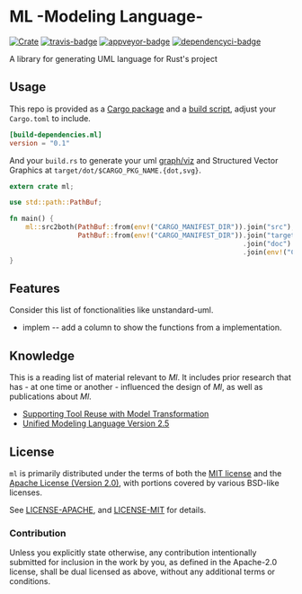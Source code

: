 # ML -Modeling Language-

[![Crate][crate-badge]][crate] [![travis-badge][]][travis] [![appveyor-badge]][appveyor] [![dependencyci-badge]][dependencyci]

A library for generating UML language for Rust's project

## Usage
This repo is provided as a [Cargo package](http://doc.crates.io/manifest.html) and a [build script](http://doc.crates.io/build-script.html), adjust your `Cargo.toml` to include.
```toml
[build-dependencies.ml]
version = "0.1"
```

And your `build.rs` to generate your uml [graph/viz](http://www.graphviz.org/doc/info/lang.html) and Structured Vector Graphics at `target/dot/$CARGO_PKG_NAME.{dot,svg}`.
```rust
extern crate ml;

use std::path::PathBuf;

fn main() {
    ml::src2both(PathBuf::from(env!("CARGO_MANIFEST_DIR")).join("src"),
                 PathBuf::from(env!("CARGO_MANIFEST_DIR")).join("target")
                                                          .join("doc")
                                                          .join(env!("CARGO_PKG_NAME")));
}
```

## Features
Consider this list of fonctionalities like unstandard-uml.
* implem -- add a column to show the functions from a implementation. 

## Knowledge
This is a reading list of material relevant to *Ml*. It includes prior research that has - at one time or another - influenced the design of *Ml*, as well as publications about *Ml*.
* [Supporting Tool Reuse with Model Transformation](http://www.yusun.io/papers/sede-2009.pdf)
* [Unified Modeling Language Version 2.5](http://www.omg.org/spec/UML/2.5)

## License

`ml` is primarily distributed under the terms of both the [MIT license](https://opensource.org/licenses/MIT) and the [Apache License (Version 2.0)](https://www.apache.org/licenses/LICENSE-2.0), with portions covered by various BSD-like licenses.

See [LICENSE-APACHE](LICENSE-APACHE), and [LICENSE-MIT](LICENSE-MIT) for details.

### Contribution

Unless you explicitly state otherwise, any contribution intentionally submitted
for inclusion in the work by you, as defined in the Apache-2.0 license, shall be dual licensed as above, without any
additional terms or conditions.

[crate-badge]: https://img.shields.io/badge/crates.io-v0.1.0-orange.svg?style=flat-square
[crate]: https://crates.io/crates/ml
[travis-badge]: https://travis-ci.org/adjivas/ml.svg?branch=master&style=flat-square
[travis]: https://travis-ci.org/adjivas/ml
[appveyor-badge]: https://ci.appveyor.com/api/projects/status/7nvg286cq11f5l7l?svg=true
[appveyor]: https://ci.appveyor.com/project/adjivas/ml/branch/master
[dependencyci-badge]: https://dependencyci.com/github/adjivas/ml/badge
[dependencyci]: https://dependencyci.com/github/adjivas/ml
